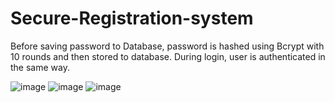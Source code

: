 # Secure-Registration-system
Before saving password to Database, password is hashed using Bcrypt with 10 rounds and then stored to database.
During login, user is authenticated in the same way.

![image](https://user-images.githubusercontent.com/67255069/105218032-a8bc9100-5b7a-11eb-8b72-d8763b3e5f90.png)
![image](https://user-images.githubusercontent.com/67255069/105218143-cee23100-5b7a-11eb-89a9-ca5649edacaf.png)
![image](https://user-images.githubusercontent.com/67255069/105218588-5a5bc200-5b7b-11eb-9b47-49a7b90f9e18.png)
